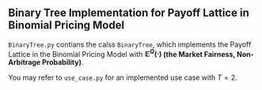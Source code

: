 ## Binary Tree Implementation for Payoff Lattice in Binomial Pricing Model

`BinaryTree.py` contians the calss `BinaryTree`, which implements the Payoff Lattice in the Binomial Pricing Model with **$\mathbb{E}^Q(\cdot)$ (the Market Fairness, Non-Arbitrage Probability)**.

You may refer to `use_case.py` for an implemented use case with $T=2$.
